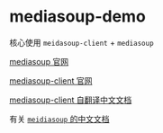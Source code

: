 # mediasoup-demo
核心使用 `meidasoup-client` + `mediasoup`

[mediasoup 官网](https://mediasoup.org/documentation/v3/mediasoup/)

[mediasoup-client 官网](https://mediasoup.org/documentation/v3/mediasoup-client/)

[mediasoup-client 自翻译中文文档](https://yuzhoujie95.gitbook.io/mediasoup-client-zh-cn/)

有关 [`meidiasoup` 的中文文档](https://www.yuque.com/u239523/kw98np)